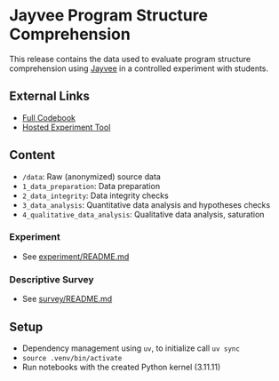 # Jayvee Program Structure Comprehension
This release contains the data used to evaluate program structure comprehension using [Jayvee](https://github.com/jvalue/jayvee) in a controlled experiment with students.

## External Links
- [Full Codebook](https://rhazn.github.io/2025-data-release-program-comprehension-jayvee/)
- [Hosted Experiment Tool](http://131.188.64.202:8080/)

## Content
- `/data`: Raw (anonymized) source data
- `1_data_preparation`: Data preparation
- `2_data_integrity`: Data integrity checks
- `3_data_analysis`: Quantitative data analysis and hypotheses checks
- `4_qualitative_data_analysis`: Qualitative data analysis, saturation


### Experiment
- See [experiment/README.md](./experiment/README.md)

### Descriptive Survey
- See [survey/README.md](./survey/README.md)

## Setup
- Dependency management using `uv`, to initialize call `uv sync`
- `source .venv/bin/activate`
- Run notebooks with the created Python kernel (3.11.11)